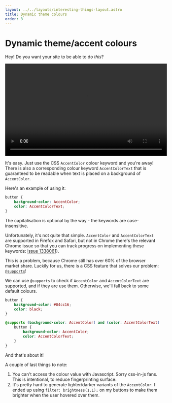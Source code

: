 ```yaml
---
layout: ../../layouts/interesting-things-layout.astro
title: Dynamic theme colours
order: 3
---
```


# Dynamic theme/accent colours

Hey! Do you want your site to be able to do _this_?

<video src="/dynamic-theme-colours.mp4" controls loop height="300" width="525" class="rounded bg-theme" alt="A video showing a webpage with coloured elements and a settings screen. Someone keeps changing the system accent colour, and the coloured elements in the webpage keep updating to match it.">
</video>

It's easy. Just use the CSS `AccentColor` colour keyword and you're away! There
is also a corresponding colour keyword `AccentColorText` that is guaranteed to
be readable when text is placed on a background of `AccentColor`.

Here's an example of using it:

```css
button {
	background-color: AccentColor;
	color: AccentColorText;
}
```

The capitalisation is optional by the way - the keywords are case-insensitive.

Unfortunately, it's not quite that simple. `AccentColor` and `AccentColorText`
are supported in Firefox and Safari, but not in Chrome (here's the relevant
Chrome issue so that you can track progress on implementing these keywords:
[Issue 1338061](https://bugs.chromium.org/p/chromium/issues/detail?id=1338061)).

This is a problem, because Chrome still has over 60% of the browser market
share. Luckily for us, there is a CSS feature that solves our problem:
[`@supports`](https://developer.mozilla.org/en-US/docs/Web/CSS/@supports)!

We can use `@supports` to check if `AccentColor` and `AccentColorText` are
supported, and if they are use them. Otherwise, we'll fall back to some default
colours.

```css
button {
	background-color: #84cc16;
	color: black;
}

@supports (background-color: AccentColor) and (color: AccentColorText) {
	button {
		background-color: AccentColor;
		color: AccentColorText;
	}
}
```

And that's about it!

A couple of last things to note:

1. You can't access the colour value with Javascript. Sorry css-in-js fans. This
   is intentional, to reduce fingerprinting surface.
2. It's pretty hard to generate lighter/darker variants of the `AccentColor`. I
   ended up using `filter: brightness(1.1);` on my buttons to make them brighter
   when the user hovered over them.
